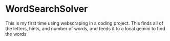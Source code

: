 # WordSearchSolver
This is my first time using webscraping in a coding project. This finds all of the letters, hints, and number of words, and feeds it to a local gemini to find the words
